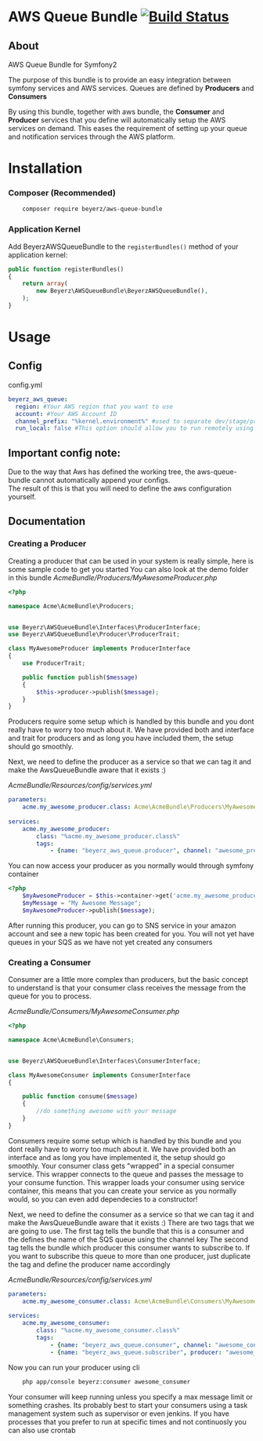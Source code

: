 # AWS Queue Bundle [![Build Status](https://travis-ci.org/beyerz/AwsQueueBundle.svg?branch=master)](https://travis-ci.org/beyerz/AwsQueueBundle)

## About
AWS Queue Bundle for Symfony2

The purpose of this bundle is to provide an easy integration between symfony services and AWS services.
Queues are defined by **Producers** and **Consumers**

By using this bundle, together with aws bundle, the **Consumer** and **Producer** services that you define will automatically setup the AWS services on demand. This eases the requirement of setting up your queue and notification services through the AWS platform.

# Installation

### Composer (Recommended)
```bash
    composer require beyerz/aws-queue-bundle
```
### Application Kernel

Add BeyerzAWSQueueBundle to the `registerBundles()` method of your application kernel:
```php
public function registerBundles()
{
    return array(
        new Beyerz\AWSQueueBundle\BeyerzAWSQueueBundle(),
    );
}
```

# Usage
## Config
config.yml
```yaml
beyerz_aws_queue:
  region: #Your AWS region that you want to use
  account: #Your AWS Account ID
  channel_prefix: "%kernel.environment%" #used to separate dev/stage/prod (mainly to make development eaiser)
  run_local: false #This option should allow you to run remotely using aws, or locally using no-queue or gearman
```

## Important config note:
Due to the way that Aws has defined the working tree, the aws-queue-bundle cannot automatically append your configs.<br>
The result of this is that you will need to define the aws configuration yourself.

## Documentation
### Creating a Producer

Creating a producer that can be used in your system is really simple, here is some sample code to get you started
You can also look at the demo folder in this bundle
_AcmeBundle/Producers/MyAwesomeProducer.php_
```php
<?php

namespace Acme\AcmeBundle\Producers;


use Beyerz\AWSQueueBundle\Interfaces\ProducerInterface;
use Beyerz\AWSQueueBundle\Producer\ProducerTrait;

class MyAwesomeProducer implements ProducerInterface
{
    use ProducerTrait;

    public function publish($message)
    {
        $this->producer->publish($message);
    }
}

```
Producers require some setup which is handled by this bundle and you dont really have to worry too much about it.
We have provided both and interface and trait for producers and as long you have included them, the setup should go smoothly.

Next, we need to define the producer as a service so that we can tag it and make the AwsQueueBundle aware that it exists :)

_AcmeBundle/Resources/config/services.yml_
```YAML
parameters:
    acme.my_awesome_producer.class: Acme\AcmeBundle\Producers\MyAwesomeProducer
    
services:
    acme.my_awesome_producer:
        class: "%acme.my_awesome_producer.class%"
        tags:
            - {name: "beyerz_aws_queue.producer", channel: "awesome_producer"}
```

You can now access your producer as you normally would through symfony container
```PHP
<?php
    $myAwesomeProducer = $this->container->get('acme.my_awesome_producer');
    $myMessage = "My Awesome Message";
    $myAwesomeProducer->publish($message);
```
After running this producer, you can go to SNS service in your amazon account and see a new topic has been created for you.
You will not yet have queues in your SQS as we have not yet created any consumers

### Creating a Consumer
Consumer are a little more complex than producers, but the basic concept to understand is that your consumer class receives the message from the queue for you to process.

_AcmeBundle/Consumers/MyAwesomeConsumer.php_
```php
<?php

namespace Acme\AcmeBundle\Consumers;


use Beyerz\AWSQueueBundle\Interfaces\ConsumerInterface;

class MyAwesomeConsumer implements ConsumerInterface
{

    public function consume($message)
    {
        //do something awesome with your message
    }
}

```
Consumers require some setup which is handled by this bundle and you dont really have to worry too much about it.
We have provided both an interface and as long you have implemented it, the setup should go smoothly.
Your consumer class gets "wrapped" in a special consumer service. This wrapper connects to the queue and passes the message to your consume function. This wrapper loads your consumer using service container, this means that you can create your service as you normally would, so you can even add dependecies to a constructor!

Next, we need to define the consumer as a service so that we can tag it and make the AwsQueueBundle aware that it exists :)
There are two tags that we are going to use.
The first tag tells the bundle that this is a consumer and the defines the name of the SQS queue using the channel key
The second tag tells the bundle which producer this consumer wants to subscribe to.
If you want to subscribe this queue to more than one producer, just duplicate the tag and define the producer name accordingly

_AcmeBundle/Resources/config/services.yml_
```YAML
parameters:
    acme.my_awesome_consumer.class: Acme\AcmeBundle\Consumers\MyAwesomeConsumer
    
services:
    acme.my_awesome_consumer:
        class: "%acme.my_awesome_consumer.class%"
        tags:
            - {name: "beyerz_aws_queue.consumer", channel: "awesome_consumer"}
            - {name: "beyerz_aws_queue.subscriber", producer: "awesome_producer"}
```

Now you can run your producer using cli
```bash
    php app/console beyerz:consumer awesome_consumer
```

Your consumer will keep running unless you specify a max message limit or something crashes.
Its probably best to start your consumers using a task management system such as supervisor or even jenkins.
If you have processes that you prefer to run at specific times and not continuosly you can also use crontab
